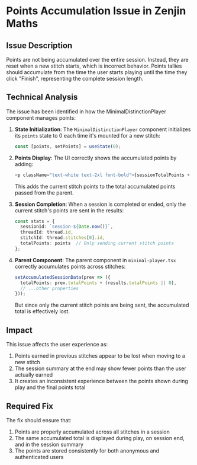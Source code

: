 # Points Accumulation Issue in Zenjin Maths

## Issue Description

Points are not being accumulated over the entire session. Instead, they are reset when a new stitch starts, which is incorrect behavior. Points tallies should accumulate from the time the user starts playing until the time they click "Finish", representing the complete session length.

## Technical Analysis

The issue has been identified in how the MinimalDistinctionPlayer component manages points:

1. **State Initialization**: The `MinimalDistinctionPlayer` component initializes its `points` state to 0 each time it's mounted for a new stitch:
   ```typescript
   const [points, setPoints] = useState(0);
   ```

2. **Points Display**: The UI correctly shows the accumulated points by adding:
   ```typescript
   <p className="text-white text-2xl font-bold">{sessionTotalPoints + points}</p>
   ```
   This adds the current stitch points to the total accumulated points passed from the parent.

3. **Session Completion**: When a session is completed or ended, only the current stitch's points are sent in the results:
   ```typescript
   const stats = {
     sessionId: `session-${Date.now()}`,
     threadId: thread.id,
     stitchId: thread.stitches[0].id,
     totalPoints: points  // Only sending current stitch points
   };
   ```

4. **Parent Component**: The parent component in `minimal-player.tsx` correctly accumulates points across stitches:
   ```typescript
   setAccumulatedSessionData(prev => ({
     totalPoints: prev.totalPoints + (results.totalPoints || 0),
     // ...other properties
   }));
   ```
   But since only the current stitch points are being sent, the accumulated total is effectively lost.

## Impact

This issue affects the user experience as:
1. Points earned in previous stitches appear to be lost when moving to a new stitch
2. The session summary at the end may show fewer points than the user actually earned
3. It creates an inconsistent experience between the points shown during play and the final points total

## Required Fix

The fix should ensure that:
1. Points are properly accumulated across all stitches in a session
2. The same accumulated total is displayed during play, on session end, and in the session summary
3. The points are stored consistently for both anonymous and authenticated users